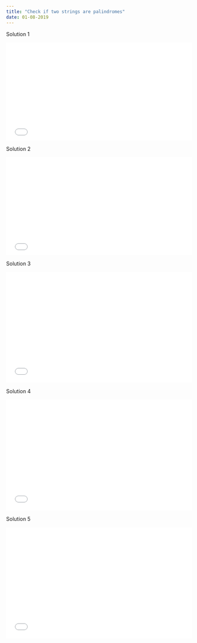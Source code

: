 ```yaml
---
title: "Check if two strings are palindromes"
date: 01-08-2019
---
```


Solution 1

<iframe height="265" style="width: 100%;" scrolling="no" title="Palindrome (Solution 1)" src="//codepen.io/ozywuli/embed/jdLyMv/?height=265&theme-id=dark&default-tab=js,result" frameborder="no" allowtransparency="true" allowfullscreen="true">
  See the Pen <a href='https://codepen.io/ozywuli/pen/jdLyMv/'>Palindrome (Solution 1)</a> by ozywuli
  (<a href='https://codepen.io/ozywuli'>@ozywuli</a>) on <a href='https://codepen.io'>CodePen</a>.
</iframe>

Solution 2

<iframe height="265" style="width: 100%;" scrolling="no" title="Palindrome (Solution 1)" src="//codepen.io/ozywuli/embed/RvZKZg/?height=265&theme-id=dark&default-tab=js,result" frameborder="no" allowtransparency="true" allowfullscreen="true">
  See the Pen <a href='https://codepen.io/ozywuli/pen/RvZKZg/'>Palindrome (Solution 1)</a> by ozywuli
  (<a href='https://codepen.io/ozywuli'>@ozywuli</a>) on <a href='https://codepen.io'>CodePen</a>.
</iframe>

Solution 3

<iframe width="100%" height="300" src="//jsfiddle.net/ozywuli/Lhe4gk9z/embedded/js,result/dark/" allowfullscreen="allowfullscreen" allowpaymentrequest frameborder="0"></iframe>

Solution 4

<iframe width="100%" height="300" src="//jsfiddle.net/ozywuli/co45x9gq/embedded/js,result/dark/" allowfullscreen="allowfullscreen" allowpaymentrequest frameborder="0"></iframe>

Solution 5

<iframe width="100%" height="300" src="//jsfiddle.net/ozywuli/kwvtqh4n/embedded/js,result/dark/" allowfullscreen="allowfullscreen" allowpaymentrequest frameborder="0"></iframe>